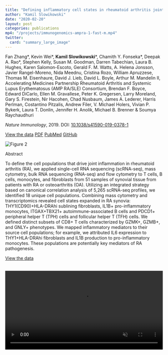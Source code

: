 ```yaml
---
title: "Defining inflammatory cell states in rheumatoid arthritis joint synovial tissues by integrating single-cell transcriptomics and mass cytometry"
author: "Kamil Slowikowski"
date: "2020-02-20"
layout: post
categories: publications
mp4: "/projects/immunogenomics-ampra-1-fast-m.mp4"
twitter:
  card: "summary_large_image"
---
```


<p>Fan Zhang&#42;, Kevin Wei&#42;, <b>Kamil Slowikowski</b>&#42;, Chamith Y. Fonseka&#42;, Deepak A. Rao&#42;, Stephen Kelly, Susan M. Goodman, Darren Tabechian, Laura B. Hughes, Karen Salomon-Escoto, Gerald F. M. Watts, A. Helena Jonsson, Javier Rangel-Moreno, Nida Meednu, Cristina Rozo, William Apruzzese, Thomas M. Eisenhaure, David J. Lieb, David L. Boyle, Arthur M. Mandelin II, Accelerating Medicines Partnership Rheumatoid Arthritis and Systemic Lupus Erythematosus (AMP RA/SLE) Consortium, Brendan F. Boyce, Edward DiCarlo, Ellen M. Gravallese, Peter K. Gregersen, Larry Moreland, Gary S. Firestein, Nir Hacohen, Chad Nusbaum, James A. Lederer, Harris Perlman, Costantino Pitzalis, Andrew Filer, V. Michael Holers, Vivian P. Bykerk, Laura T. Donlin, Jennifer H. Anolik, Michael B. Brenner & Soumya Raychaudhuri</p>

<p><i>Nature Immunology</i>, 2019. DOI: <a rel="noopener" target="_blank" href="https://doi.org/10.1038/s41590-019-0378-1">10.1038/s41590-019-0378-1</a></p>

<p>
<a class="f5 fw5 link br-pill hvr-shadow ba b--black-20 ph3 pv2 mb2 dib near-black" rel="noopener" target="_blank" href="https://immunogenomics.io/ampra"><i class="fas fa-rocket"></i> View the data</a>
<a class="f5 fw5 link br-pill hvr-shadow ba b--black-10 ph3 pv2 mb2 dib near-black" rel="noopener" target="_blank" href="https://www.ncbi.nlm.nih.gov/pmc/articles/PMC6602051/pdf/nihms-1524330.pdf"><i class="far fa-file-pdf"></i> PDF</a>
<a class="f5 fw5 link br-pill hvr-shadow ba b--black-10 ph3 pv2 mb2 dib near-black" rel="noopener" target="_blank" href="https://www.ncbi.nlm.nih.gov/pubmed/31061532"><i class="fas fa-book-open"></i> PubMed</a>
<!-- <a class="f5 fw5 link br-pill ba b--black-10 hvr-shadow ph3 pv2 mb2 dib near-black" rel="noopener" target="_blank" href="https://www.immport.org/shared/study/SDY998"><i class="fas fa-box-open"></i> Data</a> -->
<a class="f5 fw5 link br-pill ba b--black-10 hvr-shadow ph3 pv2 mb2 dib near-black" rel="noopener" target="_blank" href="https://github.com/immunogenomics/amp_phase1_ra"><i class="fab fa-github"></i> GitHub</a>

<!--more-->

<div class="figure mw6 center"><img src="/images/zhang2019.png" alt="Figure 2" data-zoomable></img></div>

<p class="f4 b">Abstract</p>

<p>To define the cell populations that drive joint inflammation in rheumatoid
arthritis (RA), we applied single-cell RNA sequencing (scRNA-seq), mass
cytometry, bulk RNA sequencing (RNA-seq) and flow cytometry to T cells, B
cells, monocytes, and fibroblasts from 51 samples of synovial tissue from
patients with RA or osteoarthritis (OA). Utilizing an integrated strategy based
on canonical correlation analysis of 5,265 scRNA-seq profiles, we identified 18
unique cell populations. Combining mass cytometry and transcriptomics revealed
cell states expanded in RA synovia: THY1(CD90)+HLA-DRAhi sublining fibroblasts,
IL1B+ pro-inflammatory monocytes, ITGAX+TBX21+ autoimmune-associated B cells
and PDCD1+ peripheral helper T (TPH) cells and follicular helper T (TFH) cells.
We defined distinct subsets of CD8+ T cells characterized by GZMK+, GZMB+, and
GNLY+ phenotypes. We mapped inflammatory mediators to their source cell
populations; for example, we attributed IL6 expression to THY1+HLA-DRAhi
fibroblasts and IL1B production to pro-inflammatory monocytes. These
populations are potentially key mediators of RA pathogenesis.</p>

<!--<div class="center"><img src="/images/pdf-thumbs/slowikowski2018-montage.jpg" alt="Montage"></img></div>-->

<p class="db center tc">
<a class="f5 fw5 link br-pill ba b--black-10 hvr-shadow ph3 pv2 mb2 dib near-black" rel="noopener" target="_blank" href="https://immunogenomics.io/ampra"><i class="fas fa-rocket"></i> View the data</a>
</p>
<div class="db center tc w-70 figure" style="margin-top:2rem">
  <video src="/projects/immunogenomics-ampra-1-fast-m.mp4" style="width:100%;" type="video/mp4" muted="" autoplay="" loop=""></video>
</div>

